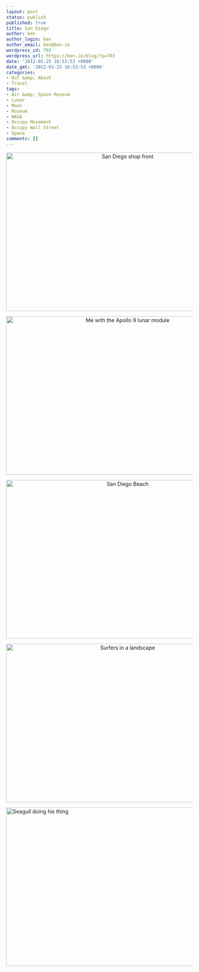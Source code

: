 ```yaml
---
layout: post
status: publish
published: true
title: San Diego
author: ben
author_login: ben
author_email: ben@ben.ie
wordpress_id: 703
wordpress_url: https://ben.ie/blog/?p=703
date: '2012-01-25 16:53:53 +0000'
date_gmt: '2012-01-25 16:53:53 +0000'
categories:
- Out &amp; About
- Travel
tags:
- Air &amp; Space Museum
- Lunar
- Moon
- Museum
- NASA
- Occupy Movement
- Occupy Wall Street
- Space
comments: []
---
```

<p style="text-align: center;"><img src="https://farm8.staticflickr.com/7022/6790084177_701558ab81_z.jpg" alt="San Diego shop front" width="640" height="427" /></p>
<p style="text-align: center;"><img src="https://farm8.staticflickr.com/7166/6790096219_60613681ea_z.jpg" alt="Me with the Apollo 9 lunar module" width="640" height="427" /></p>
<p style="text-align: center;"><img src="https://farm8.staticflickr.com/7151/6790116399_841711ed76_z.jpg" alt="San Diego Beach" width="640" height="427" /></p>
<p style="text-align: center;"><img src="https://farm8.staticflickr.com/7142/6790127933_51a912c725_z.jpg" alt="Surfers in a landscape" width="640" height="427" /></p>
<p><img class="aligncenter" src="https://farm8.staticflickr.com/7018/6790149737_718b95e37f_z.jpg" alt="Seagull doing his thing" width="640" height="427" /></p>
